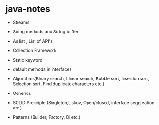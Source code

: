 # java-notes

* Streams
* String methods and String buffer
* As list , List of API's
* Collection Framework
* Static keyword
* default methods in interfaces
* Algorithms(Binary search, Linear search, Bubble sort, Insertion sort, Selection sort, Find duplicate characters etc.)
* Generics

* SOLID Prenciple (Singleton,Liskov, Open/closed, interface seggreation etc.)
* Patterns (Builder, Factory, DI etc.)
